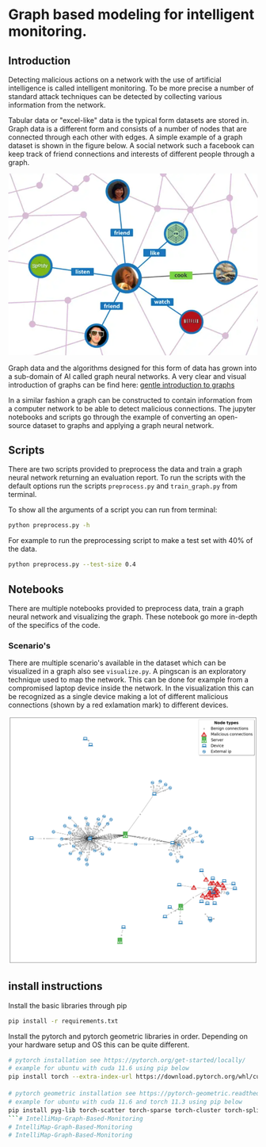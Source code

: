 # Graph based modeling for intelligent monitoring.

## Introduction
Detecting malicious actions on a network with the use of artificial intelligence is called intelligent monitoring. To be more precise a number of standard attack techniques can be detected by collecting various information from the network.

Tabular data or "excel-like" data is the typical form datasets are stored in. Graph data is a different form and consists of a number of nodes that are connected through each other with edges. A simple example of a graph dataset is shown in the figure below. A social network such a facebook can keep track of friend connections and interests of different people through a graph.

![graph social network](assets/example_graph.PNG)

Graph data and the algorithms designed for this form of data has grown into a sub-domain of AI called graph neural networks. A very clear and visual introduction of graphs can be find here: [gentle introduction to graphs](https://distill.pub/2021/gnn-intro/)

In a similar fashion a graph can be constructed to contain information from a computer network to be able to detect malicious connections. The jupyter notebooks and scripts go through the example of converting an open-source dataset to graphs and applying a graph neural network.

## Scripts

There are two scripts provided to preprocess the data and train a graph neural network returning an evaluation report.
To run the scripts with the default options run the scripts `preprocess.py` and `train_graph.py` from terminal.

To show all the arguments of a script you can run from terminal:
```bash
python preprocess.py -h
```

For example to run the preprocessing script to make a test set with 40% of the data.
```bash
python preprocess.py --test-size 0.4
```

## Notebooks
There are multiple notebooks provided to preprocess data, train a graph neural network and visualizing the graph.
These notebook go more in-depth of the specifics of the code. 

### Scenario's
There are multiple scenario's available in the dataset which can be visualized in a graph also see `visualize.py`.
A pingscan is an exploratory technique used to map the network. This can be done for example from a compromised laptop device inside the network. In the visualization this can be recognized as a single device making a lot of different malicious connections (shown by a red exlamation mark) to different devices.

![Ping scan scenario](assets/pingscan.png)


## install instructions

Install the basic libraries through pip
```bash
pip install -r requirements.txt
```

Install the pytorch and pytorch geometric libraries in order. Depending on your hardware setup and OS this can be quite different.
```bash
# pytorch installation see https://pytorch.org/get-started/locally/
# example for ubuntu with cuda 11.6 using pip below
pip install torch --extra-index-url https://download.pytorch.org/whl/cu116

# pytorch geometric installation see https://pytorch-geometric.readthedocs.io/en/latest/notes/installation.html
# example for ubuntu with cuda 11.6 and torch 11.3 using pip below
pip install pyg-lib torch-scatter torch-sparse torch-cluster torch-spline-conv torch-geometric -f https://data.pyg.org/whl/torch-1.13.0+cu116.html
```# IntelliMap-Graph-Based-Monitoring
# IntelliMap-Graph-Based-Monitoring
# IntelliMap-Graph-Based-Monitoring

